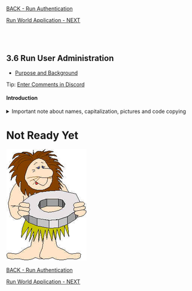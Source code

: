 <!-- ------------------------------------------------------------------------- -->

<div class="page-back">


[BACK - Run Authentication](/formR/fr0402_Authentication.md)
</div><div class="page-next">

[Run World Application - NEXT](/formR/fr0404_World-Application.md)
</div><div style="margin-top:35px">&nbsp;</div>

<!-- ------------------------------------------------------------------------- -->


## 3.6 Run User Administration <!-- {docsify-ignore} -->
- [Purpose and Background](../Setup/purposes/pfr0307_Setup-React-Apps-Ubuntu.md)

<div class="banner">

Tip: [Enter Comments in Discord](https://discord.com/channels/928752444316483585/959889529865633862)
</div>

#### Introduction <!-- {docsify-ignore} -->


<details class="details-style">
    <summary class="summary-style">
Important note about names, capitalization, pictures and code copying
    </summary>
    <div class="popup">

- In this tutorial please be careful to use the Exact Spelling and Capitalization. You will be using Windows, Unix and GitBash command prompts. Improper captialization will cause commands to fail. Some examples are: Local_Admin, myProject, repos, remotes and .ssh.
- This documentation was produced in 2021-2022. You will experience differences in some of the pictures due to the changes made over time by the developers of the softwares and web sites that are used.
- We recommend that you copy and paste code snippets from the documentation into your workstation/server. This will reduce the errors caused by hand typing.
Hover over the snippet and click copy, then paste as appropriate.

</div>
</details>

# Not Ready Yet

![Not Ready Yet](./images/fr0000-01_not-ready.png "Not Ready Yet")


<!-- ------------------------------------------------------------------------- -->

<div class="page-back">

[BACK - Run Authentication](/formR/fr0402_Authentication.md)
</div><div class="page-next">

[Run World Application - NEXT](/formR/fr0404_World-Application.md)
</div>

<!-- ------------------------------------------------------------------------- -->